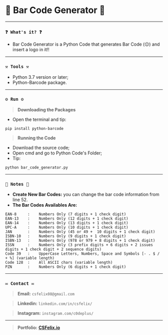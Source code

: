 # 🌟 Bar Code Generator 🌟

----
### `❓ What's it? ❓`

* Bar Code Generator is a Python Code that generates Bar Code (😐) and insert a logo in it!!

----
### `⚒️ Tools ⚒️`

* Python 3.7 version or later;
* Python-Barcode package.

----
### `⚙️ Run ⚙️`

> **Downloading the Packages**

* Open the terminal and tip:

```
pip install python-barcode
```

> **Running the Code**

* Download the source code;
* Open cmd and go to Python Code's Folder;
* Tip:

```
python bar_code_generator.py
```

----
### `📝 Notes 📝`

* **Create New Bar Codes:** you can change the bar code information from line 52.
* **The Bar Codes Availables Are:**

```
EAN-8     :    Numbers Only (7 digits + 1 check digit)
EAN-13    :    Numbers Only (12 digits + 1 check digit)
EAN-14    :    Numbers Only (13 digits + 1 check digit)
UPC-A     :    Numbers Only (10 digits + 1 check digit)
JAN       :    Numbers Only (45 or 49 +  10 digits + 1 check digit)
ISBN-10   :    Numbers Only (9 digits + 1 check digit)
ISBN-13   :    Numbers Only (978 or 979 + 8 digits + 1 check digit)
ISSN      :    Numbers Only (3 prefix digits + 6 digits + 2 issues digits + 1 check digit + 2 sequence digits)
Code 39   :    UpperCase Letters, Numbers, Space and Symbols [- . $ / + %] (variable length)
Code 128  :    All ASCII chars (variable length)
PZN       :    Numbers Only (6 digits + 1 check digit)
```

----
### `✉️ Contact ✉️`

> **Email:** `csfelix08@gmail.com`

> **Linkedin:** `linkedin.com/in/csfelix/`

> **Instagram:** `instagram.com/c0deplus/`

----

> **Portfolio:** **[CSFelix.io](https://csfelix.github.io/)**
